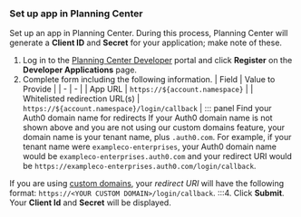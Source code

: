 ### Set up app in Planning Center
Set up an app in Planning Center. During this process, Planning Center will generate a **Client ID** and **Secret** for your application; make note of these.
1. Log in to the [Planning Center Developer](https://api.planningcenteronline.com/) portal and click **Register** on the **Developer Applications** page.
2. Complete form including the following information.
| Field | Value to Provide |
| - | - |
| App URL | `https://${account.namespace}` |
| Whitelisted redirection URL(s) | `https://${account.namespace}/login/callback` |
::: panel Find your Auth0 domain name for redirects
If your Auth0 domain name is not shown above and you are not using our custom domains feature, your domain name is your tenant name, plus `.auth0.com`. For example, if your tenant name were `exampleco-enterprises`, your Auth0 domain name would be `exampleco-enterprises.auth0.com` and your redirect URI would be `https://exampleco-enterprises.auth0.com/login/callback`.

If you are using [custom domains](/custom-domains), your <dfn data-key="callback">redirect URI</dfn> will have the following format: `https://<YOUR CUSTOM DOMAIN>/login/callback`.
:::4. Click **Submit**. Your **Client Id** and **Secret** will be displayed.
